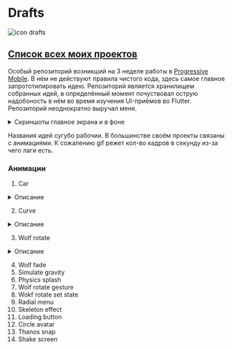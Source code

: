# Drafts

![icon drafts][IconDrafts]

## [Список всех моих проектов][ListAllMyProject]

Особый репозиторий возникший на 3 неделе работы в [Progressive Mobile][ProgressiveMobile]. В нём не действуют правила чистого кода, здесь самое главное запрототипировать идею. Репозиторий является хранилищем собранных идей, в определённый момент почуствовал острую надобоность в нём во время изучения UI-приёмов во Flutter. Репозиторий неоднократно выручал меня. 

<details>
  <summary>Скриншоты главное экрана и в фоне</summary>
  
  ![main screen][MainScreen]
  ![background][Background]
</details>

Названия идей сугубо рабочии. В большинстве своём проекты связаны с анимациями. К сожалению gif режет кол-во кадров в секунду из-за чего лаги есть.

### Анимации
1. Car
<details>
  <summary>Описание</summary>
  
  Моя первая анимация, в ней нет ничего магического. Она неуправляема.
  
  <details>
    <summary>Демо</summary>
  
   ![car demo][CarDemo]
  </details>  
  
  <details>
    <summary>Скриншоты</summary>
  
  ![Car main screen][CarMainScreen]
  </details>
</details>

2. Curve

<details>
  <summary>Описание</summary>
  
  Неуправляемая анимация, в которой задётся кривая безье по которой выполняется анимация. В данном случае симулируется отскок мяча.
  
  <details>
    <summary>Демо</summary>
  
   ![curve demo][CurveDemo]
  </details>  
  
  <details>
    <summary>Скриншоты</summary>
  
  ![curve main screen][CurveMainScreen]
  </details>
</details>

3. Wolf rotate

<details>
  <summary>Описание</summary>
  
  Неуправляемая анимация, в которой вращается голова волка.
  
  <details>
    <summary>Демо</summary>
  
   ![wolf rotate demo][WolfRotateDemo]
  </details>  
  
  <details>
    <summary>Скриншоты</summary>
  
  ![wolf rotate main screen 1][WolfRotateMainScreen1]
  ![wolf rotate main screen 2][WolfRotateMainScreen2]
  </details>
</details>

4. Wolf fade
5. Simulate gravity
6. Physics splash
7. Wolf rotate gesture
8. Wokf rotate set state
9. Radial menu
10. Skeleton effect
11. Loading button
12. Circle avatar
13. Thanos snap
14. Shake screen

[ProgressiveMobile]:<https://pmobi.ru/>
[ListAllMyProject]:<https://github.com/iebrosalin/all_public_projects>
[IconDrafts]:<https://github.com/iebrosalin/mobile/blob/master/readme/flutter/drafts/icons/icon.png>

[MainScreen]:<https://github.com/iebrosalin/mobile/blob/master/readme/flutter/drafts/app/main_screen.jpg>
[Background]:<https://github.com/iebrosalin/mobile/blob/master/readme/flutter/drafts/app/background.jpg>

[CarDemo]:<https://github.com/iebrosalin/mobile/blob/master/readme/flutter/drafts/screens/car/demo.gif>
[CarMainScreen]:<https://github.com/iebrosalin/mobile/blob/master/readme/flutter/drafts/screens/car/main_screen.jpg>

[CurveDemo]:<https://github.com/iebrosalin/mobile/blob/master/readme/flutter/drafts/screens/curve/demo.gif>
[CurveMainScreen]:<https://github.com/iebrosalin/mobile/blob/master/readme/flutter/drafts/screens/curve/main_screen.jpg>

[CurveDemo]:<https://github.com/iebrosalin/mobile/blob/master/readme/flutter/drafts/screens/curve/demo.gif>
[CurveMainScreen]:<https://github.com/iebrosalin/mobile/blob/master/readme/flutter/drafts/screens/curve/main_screen.jpg>

[WolfRotateDemo]:<https://github.com/iebrosalin/mobile/blob/master/readme/flutter/drafts/screens/wolf_rotate/demo.gif>
[WolfRotateMainScreen1]:<https://github.com/iebrosalin/mobile/blob/master/readme/flutter/drafts/screens/wolf_rotate/rotation_1.jpg>
[WolfRotateMainScreen2]:<https://github.com/iebrosalin/mobile/blob/master/readme/flutter/drafts/screens/wolf_rotate/rotation_2.jpg>
